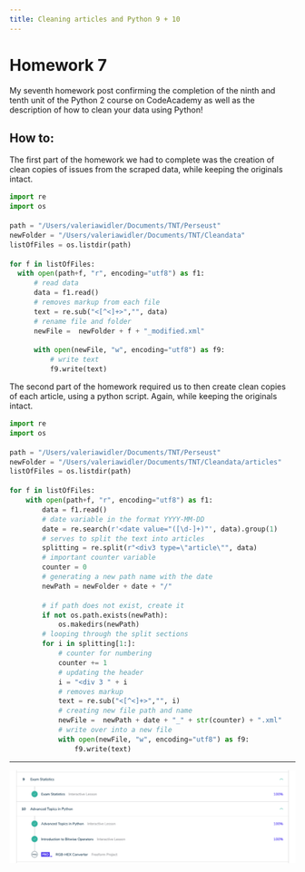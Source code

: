 ```yaml
---
title: Cleaning articles and Python 9 + 10
---
```

<!-- more -->

# Homework 7


My seventh homework post confirming the completion of the ninth and tenth unit of the Python 2 course on CodeAcademy as well as the description of how to clean your data using Python!
<!-- more -->


## How to:

The first part of the homework we had to complete was the creation of clean copies of issues from the scraped data, while keeping the originals intact.

```python
import re
import os

path = "/Users/valeriawidler/Documents/TNT/Perseust"
newFolder = "/Users/valeriawidler/Documents/TNT/Cleandata"
listOfFiles = os.listdir(path)

for f in listOfFiles:
  with open(path+f, "r", encoding="utf8") as f1:
      # read data
      data = f1.read()
      # removes markup from each file
      text = re.sub("<[^<]+>","", data)
      # rename file and folder
      newFile =  newFolder + f + "_modified.xml"

      with open(newFile, "w", encoding="utf8") as f9:
          # write text
          f9.write(text)

```

The second part of the homework required us to then create clean copies of each article, using a python script. Again, while keeping the originals intact.


```python
import re
import os

path = "/Users/valeriawidler/Documents/TNT/Perseust"
newFolder = "/Users/valeriawidler/Documents/TNT/Cleandata/articles"
listOfFiles = os.listdir(path)

for f in listOfFiles:
    with open(path+f, "r", encoding="utf8") as f1:
        data = f1.read()
        # date variable in the format YYYY-MM-DD
        date = re.search(r'<date value="([\d-]+)"', data).group(1)
        # serves to split the text into articles
        splitting = re.split(r"<div3 type=\"article\"", data)
        # important counter variable
        counter = 0
        # generating a new path name with the date
        newPath = newFolder + date + "/"

        # if path does not exist, create it
        if not os.path.exists(newPath):
            os.makedirs(newPath)
        # looping through the split sections
        for i in splitting[1:]:
            # counter for numbering
            counter += 1
            # updating the header
            i = "<div 3 " + i
            # removes markup
            text = re.sub("<[^<]+>","", i)
            # creating new file path and name 
            newFile =  newPath + date + "_" + str(counter) + ".xml"
            # write over into a new file
            with open(newFile, "w", encoding="utf8") as f9:
                f9.write(text)

```

***

![Confirmation](/img/Python9+10.png)